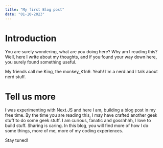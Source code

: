 ```yaml
---
title: "My first Blog post"
date: "01-10-2023"
---
```


# Introduction

You are surely wondering, what are you doing here? Why am I reading this? Well, here I write about my thoughts, and if you found your way down here, you surely found something useful.

My friends call me King, the monkey_K1n9. Yeah! I'm a nerd and I talk about nerd stuff.

# Tell us more

I was experimenting with Next.JS and here I am, building a blog post in my free time. By the time you are reading this, I may have crafted another geek stuff to do some geek stuff. I am curious, fanatic and gosshhhh, I love to build stuff. Sharing is caring. In this blog, you will find more of how I do some things, more of me, more of my coding experiences.

Stay tuned!

